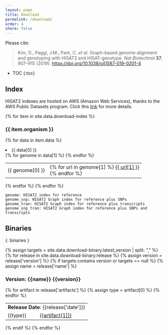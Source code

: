 ```yaml
---
layout: page
title: Download
permalink: /download/
order: 4
share: false
---
```


Please cite:  
>Kim, D., Paggi, J.M., Park, C. _et al._ Graph-based genome alignment and genotyping with HISAT2 and HISAT-genotype. _Nat Biotechnol_ **37**, 907–915 (2019). <https://doi.org/10.1038/s41587-019-0201-4>

- TOC
{:toc}

## Index
HISAT2 indexes are hosted on AWS (Amazon Web Services), thanks to the AWS Public Datasets program. Click this [link](https://registry.opendata.aws/jhu-indexes/) for more details.

{% for item in site.data.download-index %}
### {{ item.organism }}
  {% for data in item.data %}
<li>{{ data[0] }}</li>
<table style="border-collapse: collapse; border: none;">
{% for genome in data[1] %}
<tr style="border: none;"><td style="border: none;">{{ genome[0] }}</td>
  <td style="border: none;">
  {% for url in genome[1] %}
  <a href="{{ url[1] }}">{{ url[1] }}</a><br/>
  {% endfor %}
  </td>
</tr>
{% endfor %}
</table>
{% endfor %}
{% endfor %}


    genome: HISAT2 index for reference
    genome_snp: HISAT2 Graph index for reference plus SNPs
    genome_tran: HISAT2 Graph index for reference plus transcripts
    genome_snp_tran: HISAT2 Graph index for reference plus SNPs and transcripts


## Binaries
{: binaries }

{% assign targets = site.data.download-binary.latest_version | split: "," %}
{% for release in site.data.download-binary.release %}
{% assign version = release['version'] %}
{% if targets contains version or targets == null %}
{% assign name = release['name'] %}
### Version: {{name}} {{version}}
<table style="border-collapse: collapse; border: none;">
<tr style="border: none;"><td style="border: none;" colspan="2"><b>Release Date</b>: {{release['date']}}</td></tr>
{% for artifact in release['artifacts'] %}
{% assign type = artifact[0] %}
<tr style="border: none;"><td style="border: none;">{{type}}</td><td style="border: none;"><a href="{{artifact[1]}}">{{artifact[1]}}</a></td></tr>
{% endfor %}
</table>
{% endif %}
{% endfor %}

